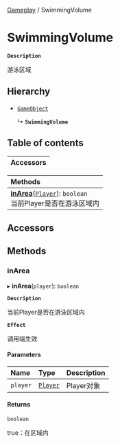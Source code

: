[Gameplay](../modules/Gameplay.Gameplay.md) / SwimmingVolume

# SwimmingVolume <Badge type="tip" text="Class" />

**`Description`**

游泳区域

## Hierarchy

- [`GameObject`](Gameplay.GameObject.md)

  ↳ **`SwimmingVolume`**

## Table of contents

| Accessors |
| :-----|

| Methods |
| :-----|
| **[inArea](Gameplay.SwimmingVolume.md#inarea)**([`Player`](Gameplay.Player.md)): `boolean` <br> 当前Player是否在游泳区域内|

## Accessors

## Methods

### inArea

▸ **inArea**(`player`): `boolean`

**`Description`**

当前Player是否在游泳区域内

**`Effect`**

调用端生效

#### Parameters

| Name | Type | Description |
| :------ | :------ | :------ |
| `player` | [`Player`](Gameplay.Player.md) | Player对象 |

#### Returns

`boolean`

true：在区域内
